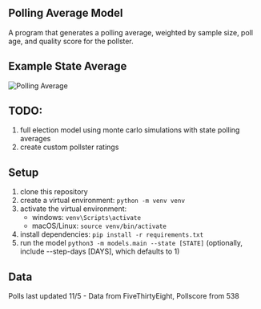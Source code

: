 ## Polling Average Model

A program that generates a polling average, weighted by sample size, poll age, and quality score for the pollster.

## Example State Average

![Polling Average](https://github.com/user-attachments/assets/633234cf-272b-4925-ae79-f0c0e967a279)

## TODO:
1. full election model using monte carlo simulations with state polling averages
2. create custom pollster ratings

## Setup

1. clone this repository
2. create a virtual environment:
   `python -m venv venv`
3. activate the virtual environment:
   - windows: `venv\Scripts\activate`
   - macOS/Linux: `source venv/bin/activate`
4. install dependencies:
   `pip install -r requirements.txt`
5. run the model
   `python3 -m models.main --state [STATE]`
   (optionally, include --step-days [DAYS], which defaults to 1)

## Data

Polls last updated 11/5 - Data from FiveThirtyEight, Pollscore from 538
